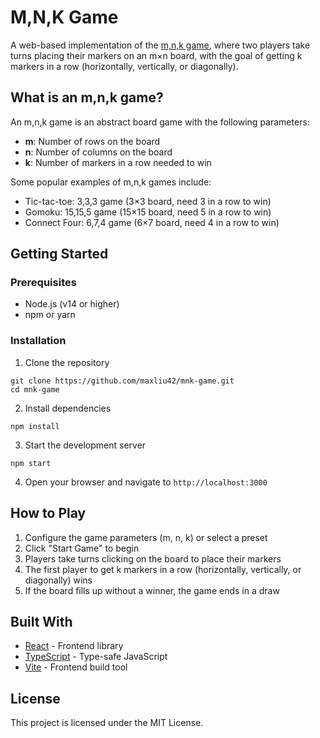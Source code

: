 # M,N,K Game

A web-based implementation of the [m,n,k game](https://en.wikipedia.org/wiki/M,n,k-game), where two players take turns placing their markers on an m×n board, with the goal of getting k markers in a row (horizontally, vertically, or diagonally).

## What is an m,n,k game?

An m,n,k game is an abstract board game with the following parameters:
- **m**: Number of rows on the board
- **n**: Number of columns on the board
- **k**: Number of markers in a row needed to win

Some popular examples of m,n,k games include:
- Tic-tac-toe: 3,3,3 game (3×3 board, need 3 in a row to win)
- Gomoku: 15,15,5 game (15×15 board, need 5 in a row to win)
- Connect Four: 6,7,4 game (6×7 board, need 4 in a row to win)

## Getting Started

### Prerequisites

- Node.js (v14 or higher)
- npm or yarn

### Installation

1. Clone the repository
```
git clone https://github.com/maxliu42/mnk-game.git
cd mnk-game
```

2. Install dependencies
```
npm install
```

3. Start the development server
```
npm start
```

4. Open your browser and navigate to `http://localhost:3000`

## How to Play

1. Configure the game parameters (m, n, k) or select a preset
2. Click "Start Game" to begin
3. Players take turns clicking on the board to place their markers
4. The first player to get k markers in a row (horizontally, vertically, or diagonally) wins
5. If the board fills up without a winner, the game ends in a draw

## Built With

- [React](https://reactjs.org/) - Frontend library
- [TypeScript](https://www.typescriptlang.org/) - Type-safe JavaScript
- [Vite](https://vitejs.dev/) - Frontend build tool

## License

This project is licensed under the MIT License.